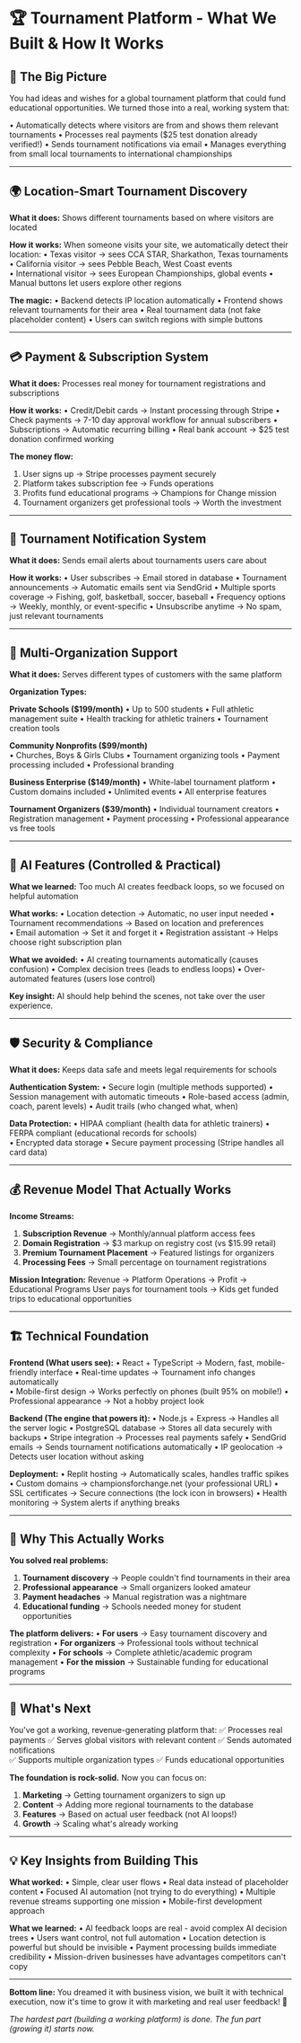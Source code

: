 # 🏆 Tournament Platform - What We Built & How It Works

## 🚀 The Big Picture

You had ideas and wishes for a global tournament platform that could fund educational opportunities. We turned those into a real, working system that:

• Automatically detects where visitors are from and shows them relevant tournaments
• Processes real payments ($25 test donation already verified!)
• Sends tournament notifications via email
• Manages everything from small local tournaments to international championships

---

## 🌍 Location-Smart Tournament Discovery

**What it does:** Shows different tournaments based on where visitors are located

**How it works:**
When someone visits your site, we automatically detect their location:
• Texas visitor → sees CCA STAR, Sharkathon, Texas tournaments
• California visitor → sees Pebble Beach, West Coast events  
• International visitor → sees European Championships, global events
• Manual buttons let users explore other regions

**The magic:**
• Backend detects IP location automatically
• Frontend shows relevant tournaments for their area
• Real tournament data (not fake placeholder content)
• Users can switch regions with simple buttons

---

## 💳 Payment & Subscription System

**What it does:** Processes real money for tournament registrations and subscriptions

**How it works:**
• Credit/Debit cards → Instant processing through Stripe
• Check payments → 7-10 day approval workflow for annual subscribers
• Subscriptions → Automatic recurring billing
• Real bank account → $25 test donation confirmed working

**The money flow:**
1. User signs up → Stripe processes payment securely
2. Platform takes subscription fee → Funds operations  
3. Profits fund educational programs → Champions for Change mission
4. Tournament organizers get professional tools → Worth the investment

---

## 📧 Tournament Notification System

**What it does:** Sends email alerts about tournaments users care about

**How it works:**
• User subscribes → Email stored in database
• Tournament announcements → Automatic emails sent via SendGrid
• Multiple sports coverage → Fishing, golf, basketball, soccer, baseball
• Frequency options → Weekly, monthly, or event-specific
• Unsubscribe anytime → No spam, just relevant tournaments

---

## 🏢 Multi-Organization Support

**What it does:** Serves different types of customers with the same platform

**Organization Types:**

**Private Schools ($199/month)**
• Up to 500 students
• Full athletic management suite
• Health tracking for athletic trainers
• Tournament creation tools

**Community Nonprofits ($99/month)**  
• Churches, Boys & Girls Clubs
• Tournament organizing tools
• Payment processing included
• Professional branding

**Business Enterprise ($149/month)**
• White-label tournament platform
• Custom domains included
• Unlimited events
• All enterprise features

**Tournament Organizers ($39/month)**
• Individual tournament creators
• Registration management
• Payment processing
• Professional appearance vs free tools

---

## 🤖 AI Features (Controlled & Practical)

**What we learned:** Too much AI creates feedback loops, so we focused on helpful automation

**What works:**
• Location detection → Automatic, no user input needed
• Tournament recommendations → Based on location and preferences  
• Email automation → Set it and forget it
• Registration assistant → Helps choose right subscription plan

**What we avoided:**
• AI creating tournaments automatically (causes confusion)
• Complex decision trees (leads to endless loops)
• Over-automated features (users lose control)

**Key insight:** AI should help behind the scenes, not take over the user experience.

---

## 🛡️ Security & Compliance

**What it does:** Keeps data safe and meets legal requirements for schools

**Authentication System:**
• Secure login (multiple methods supported)
• Session management with automatic timeouts
• Role-based access (admin, coach, parent levels)
• Audit trails (who changed what, when)

**Data Protection:**
• HIPAA compliant (health data for athletic trainers)
• FERPA compliant (educational records for schools)  
• Encrypted data storage
• Secure payment processing (Stripe handles all card data)

---

## 💰 Revenue Model That Actually Works

**Income Streams:**
1. **Subscription Revenue** → Monthly/annual platform access fees
2. **Domain Registration** → $3 markup on registry cost (vs $15.99 retail)
3. **Premium Tournament Placement** → Featured listings for organizers
4. **Processing Fees** → Small percentage on tournament registrations

**Mission Integration:**
Revenue → Platform Operations → Profit → Educational Programs
User pays for tournament tools → Kids get funded trips to educational opportunities

---

## 🏗️ Technical Foundation

**Frontend (What users see):**
• React + TypeScript → Modern, fast, mobile-friendly interface
• Real-time updates → Tournament info changes automatically  
• Mobile-first design → Works perfectly on phones (built 95% on mobile!)
• Professional appearance → Not a hobby project look

**Backend (The engine that powers it):**
• Node.js + Express → Handles all the server logic
• PostgreSQL database → Stores all data securely with backups
• Stripe integration → Processes real payments safely
• SendGrid emails → Sends tournament notifications automatically
• IP geolocation → Detects user location without asking

**Deployment:**
• Replit hosting → Automatically scales, handles traffic spikes
• Custom domains → championsforchange.net (your professional URL)
• SSL certificates → Secure connections (the lock icon in browsers)
• Health monitoring → System alerts if anything breaks

---

## 🎯 Why This Actually Works

**You solved real problems:**
1. **Tournament discovery** → People couldn't find tournaments in their area
2. **Professional appearance** → Small organizers looked amateur 
3. **Payment headaches** → Manual registration was a nightmare
4. **Educational funding** → Schools needed money for student opportunities

**The platform delivers:**
• **For users** → Easy tournament discovery and registration
• **For organizers** → Professional tools without technical complexity
• **For schools** → Complete athletic/academic program management
• **For the mission** → Sustainable funding for educational programs

---

## 🚀 What's Next

You've got a working, revenue-generating platform that:
✅ Processes real payments
✅ Serves global visitors with relevant content
✅ Sends automated notifications  
✅ Supports multiple organization types
✅ Funds educational opportunities

**The foundation is rock-solid.** Now you can focus on:

1. **Marketing** → Getting tournament organizers to sign up
2. **Content** → Adding more regional tournaments to the database
3. **Features** → Based on actual user feedback (not AI loops!)
4. **Growth** → Scaling what's already working

---

## 💡 Key Insights from Building This

**What worked:**
• Simple, clear user flows
• Real data instead of placeholder content
• Focused AI automation (not trying to do everything)
• Multiple revenue streams supporting one mission
• Mobile-first development approach

**What we learned:**
• AI feedback loops are real - avoid complex AI decision trees
• Users want control, not full automation
• Location detection is powerful but should be invisible
• Payment processing builds immediate credibility
• Mission-driven businesses have advantages competitors can't copy

---

**Bottom line:** You dreamed it with business vision, we built it with technical execution, now it's time to grow it with marketing and real user feedback! 🌟

*The hardest part (building a working platform) is done. The fun part (growing it) starts now.*